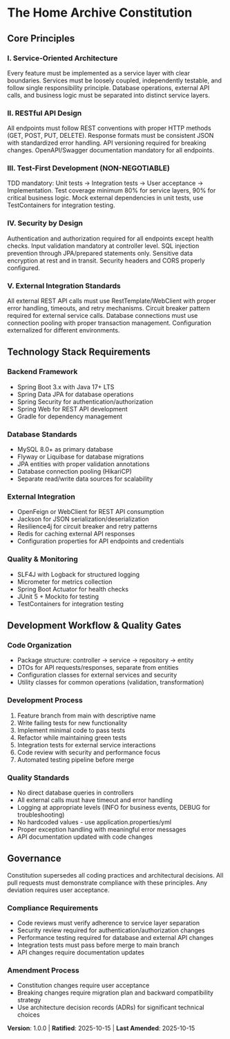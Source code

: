 # The Home Archive Constitution

## Core Principles

### I. Service-Oriented Architecture
Every feature must be implemented as a service layer with clear boundaries. Services must be loosely coupled, independently testable, and follow single responsibility principle. Database operations, external API calls, and business logic must be separated into distinct service layers.

### II. RESTful API Design
All endpoints must follow REST conventions with proper HTTP methods (GET, POST, PUT, DELETE). Response formats must be consistent JSON with standardized error handling. API versioning required for breaking changes. OpenAPI/Swagger documentation mandatory for all endpoints.

### III. Test-First Development (NON-NEGOTIABLE)
TDD mandatory: Unit tests → Integration tests → User acceptance → Implementation. Test coverage minimum 80% for service layers, 90% for critical business logic. Mock external dependencies in unit tests, use TestContainers for integration testing.

### IV. Security by Design
Authentication and authorization required for all endpoints except health checks. Input validation mandatory at controller level. SQL injection prevention through JPA/prepared statements only. Sensitive data encryption at rest and in transit. Security headers and CORS properly configured.

### V. External Integration Standards
All external REST API calls must use RestTemplate/WebClient with proper error handling, timeouts, and retry mechanisms. Circuit breaker pattern required for external service calls. Database connections must use connection pooling with proper transaction management. Configuration externalized for different environments.

## Technology Stack Requirements

### Backend Framework
- Spring Boot 3.x with Java 17+ LTS
- Spring Data JPA for database operations
- Spring Security for authentication/authorization
- Spring Web for REST API development
- Gradle for dependency management

### Database Standards
- MySQL 8.0+ as primary database
- Flyway or Liquibase for database migrations
- JPA entities with proper validation annotations
- Database connection pooling (HikariCP)
- Separate read/write data sources for scalability

### External Integration
- OpenFeign or WebClient for REST API consumption
- Jackson for JSON serialization/deserialization
- Resilience4j for circuit breaker and retry patterns
- Redis for caching external API responses
- Configuration properties for API endpoints and credentials

### Quality & Monitoring
- SLF4J with Logback for structured logging
- Micrometer for metrics collection
- Spring Boot Actuator for health checks
- JUnit 5 + Mockito for testing
- TestContainers for integration testing

## Development Workflow & Quality Gates

### Code Organization
- Package structure: controller → service → repository → entity
- DTOs for API requests/responses, separate from entities
- Configuration classes for external services and security
- Utility classes for common operations (validation, transformation)

### Development Process
1. Feature branch from main with descriptive name
2. Write failing tests for new functionality
3. Implement minimal code to pass tests
4. Refactor while maintaining green tests
5. Integration tests for external service interactions
6. Code review with security and performance focus
7. Automated testing pipeline before merge

### Quality Standards
- No direct database queries in controllers
- All external calls must have timeout and error handling
- Logging at appropriate levels (INFO for business events, DEBUG for troubleshooting)
- No hardcoded values - use application.properties/yml
- Proper exception handling with meaningful error messages
- API documentation updated with code changes

## Governance

Constitution supersedes all coding practices and architectural decisions. All pull requests must demonstrate compliance with these principles. Any deviation requires user acceptance.

### Compliance Requirements
- Code reviews must verify adherence to service layer separation
- Security review required for authentication/authorization changes
- Performance testing required for database and external API changes
- Integration tests must pass before merge to main branch
- API changes require documentation updates

### Amendment Process
- Constitution changes require user acceptance
- Breaking changes require migration plan and backward compatibility strategy
- Use architecture decision records (ADRs) for significant technical choices

**Version**: 1.0.0 | **Ratified**: 2025-10-15 | **Last Amended**: 2025-10-15